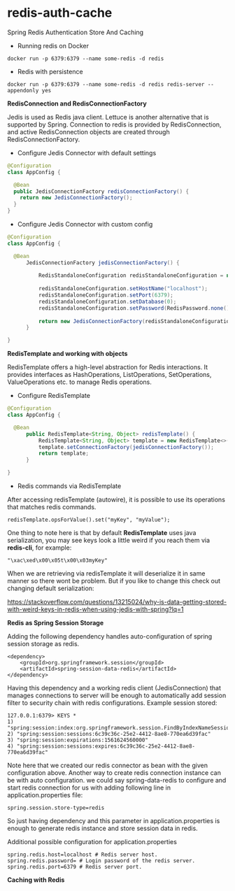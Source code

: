 # redis-auth-cache
Spring Redis Authentication Store And Caching

* Running redis on Docker

`docker run -p 6379:6379 --name some-redis -d redis`

* Redis with persistence

`docker run -p 6379:6379 --name some-redis -d redis redis-server --appendonly yes`


**RedisConnection and RedisConnectionFactory**

Jedis is used as Redis java client. Lettuce is another alternative that is supported by Spring. 
Connection to redis is provided by RedisConnection, and active RedisConnection objects are created through RedisConnectionFactory.


* Configure Jedis Connector with default settings 

```java
@Configuration
class AppConfig {

  @Bean
  public JedisConnectionFactory redisConnectionFactory() {
    return new JedisConnectionFactory();
  }
}
```

* Configure Jedis Connector with custom config

```java
@Configuration
class AppConfig {

  @Bean
      JedisConnectionFactory jedisConnectionFactory() {
  
          RedisStandaloneConfiguration redisStandaloneConfiguration = new RedisStandaloneConfiguration();
  
          redisStandaloneConfiguration.setHostName("localhost");
          redisStandaloneConfiguration.setPort(6379);
          redisStandaloneConfiguration.setDatabase(0);
          redisStandaloneConfiguration.setPassword(RedisPassword.none());
  
          return new JedisConnectionFactory(redisStandaloneConfiguration);
      }

}
```
**RedisTemplate and working with objects**

RedisTemplate offers a high-level abstraction for Redis interactions. 
It provides interfaces as HashOperations, ListOperations, SetOperations, ValueOperations etc. to manage Redis operations.

* Configure RedisTemplate

```java
@Configuration
class AppConfig {

  @Bean
      public RedisTemplate<String, Object> redisTemplate() {
          RedisTemplate<String, Object> template = new RedisTemplate<>();
          template.setConnectionFactory(jedisConnectionFactory());
          return template;
      }

}
```

* Redis commands via RedisTemplate

After accessing redisTemplate (autowire), it is possible to use its operations that matches redis commands.

`redisTemplate.opsForValue().set("myKey", "myValue");`

One thing to note here is that by default **RedisTemplate** uses java serialization, you may see keys look a little weird if you reach them via **redis-cli**, for example:

`"\xac\xed\x00\x05t\x00\x03myKey"`

When we are retrieving via redisTemplate it will deserialize it in same manner so there wont be problem. But if you like to change this check out changing default serialization:

https://stackoverflow.com/questions/13215024/why-is-data-getting-stored-with-weird-keys-in-redis-when-using-jedis-with-spring?lq=1


**Redis as Spring Session Storage**

Adding the following dependency handles auto-configuration of spring session storage as redis.

```
<dependency>
	<groupId>org.springframework.session</groupId>
	<artifactId>spring-session-data-redis</artifactId>
</dependency>
```

Having this dependency and a working redis client (JedisConnection) that manages connections to server 
will be enough to automatically add session filter to security chain with redis configurations. Example session stored:
```
127.0.0.1:6379> KEYS *
1) "spring:session:index:org.springframework.session.FindByIndexNameSessionRepository.PRINCIPAL_NAME_INDEX_NAME:user"
2) "spring:session:sessions:6c39c36c-25e2-4412-8ae8-770ea6d39fac"
3) "spring:session:expirations:1561624560000"
4) "spring:session:sessions:expires:6c39c36c-25e2-4412-8ae8-770ea6d39fac"
```

Note here that we created our redis connector as bean with the given configuration above. 
Another way to create redis connection instance can be with auto configuration. we could say spring-data-redis 
to configure and start redis connection for us with adding following line in application.properties file:

`spring.session.store-type=redis`

So just having dependency and this parameter in application.properties is enough to generate redis instance and store session data in redis.

Additional possible configuration for application.properties

```
spring.redis.host=localhost # Redis server host.
spring.redis.password= # Login password of the redis server.
spring.redis.port=6379 # Redis server port.
```

**Caching with Redis**


